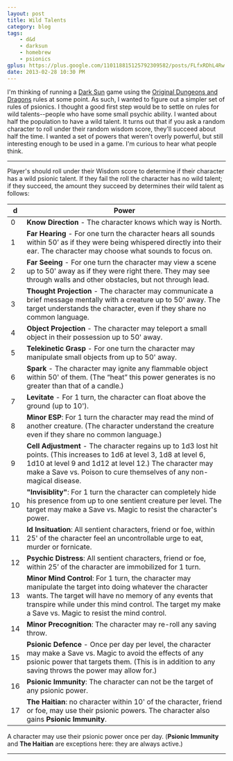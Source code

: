 ```yaml
---
layout: post
title: Wild Talents
category: blog
tags: 
    - d&d 
    - darksun
    - homebrew
    - psionics
gplus: https://plus.google.com/110118815125792309582/posts/FLfxRDhL4Rw
date: 2013-02-28 10:30 PM
---
```


I'm thinking of running a [Dark Sun][1] game using the [Original Dungeons and Dragons][2] rules at some point. As such, I wanted to figure out a simpler set of rules of psionics. I thought a good first step would be to settle on rules for wild talents--people who have some small psychic ability. I wanted about half the population to have a wild talent. It turns out that if you ask a random character to roll under their random wisdom score, they'll succeed about half the time. I wanted a set of powers that weren't overly powerful, but still interesting enough to be used in a game. I'm curious to hear what people think.

---

Player's should roll under their Wisdom score to determine if their character has a wild psionic talent. If they fail the roll the character has no wild talent; if they succeed, the amount they succeed by determines their wild talent as follows: 

 d | Power
---|-----------
 0 | **Know Direction** - The character knows which way is North.
 1 | **Far Hearing** - For one turn the character hears all sounds within 50’ as if they were being whispered directly into their ear. The character may choose what sounds to focus on.
 2 | **Far Seeing** - For one turn the character may view a scene up to 50' away as if they were right there. They may see through walls and other obstacles, but not through lead.
 3 | **Thought Projection** - The character may communicate a brief message mentally with a creature up to 50' away. The target understands the character, even if they share no common language. 
 4 | **Object Projection** - The character may teleport a small object in their possession up to 50' away.
 5 | **Telekinetic Grasp** - For one turn the character may manipulate small objects from up to 50' away.
 6 | **Spark** - The character may ignite any flammable object within 50' of them. (The “heat” this power generates is no greater than that of a candle.)
 7 | **Levitate** - For 1 turn, the character can float above the ground (up to 10').
 8 | **Minor ESP**: For 1 turn the character may read the mind of another creature. (The character understand the creature even if they share no common language.)
 9 | **Cell Adjustment** - The character regains up to 1d3 lost hit points. (This increases to 1d6 at level 3, 1d8 at level 6, 1d10 at level 9 and 1d12 at level 12.) The character may make a Save vs. Poison to cure themselves of any non-magical disease.
10 | **"Invisiblity"**: For 1 turn the character can completely hide his presence from up to one sentient creature per level. The target may make a Save vs. Magic to resist the character's power.
11 | **Id Insituation**: All sentient characters, friend or foe, within 25' of the character feel an uncontrollable urge to eat, murder or fornicate.
12 | **Psychic Distress**: All sentient characters, friend or foe, within 25’ of the character are immobilized for 1 turn.
13 | **Minor Mind Control**: For 1 turn, the character may manipulate the target into doing whatever the character wants. The target will have no memory of any events that transpire while under this mind control. The target my make a Save vs. Magic to resist the mind control.
14 | **Minor Precognition**: The character may re-roll any saving throw.
15 | **Psionic Defence** - Once per day per level, the character may make a Save vs. Magic to avoid the effects of any psionic power that targets them. (This is in addition to any saving throws the power may allow for.)
16 | **Psionic Immunity**: The character can not be the target of any psionic power.
17 | **The Haitian**: no character within 10' of the character, friend or foe, may use their psionic powers. The character also gains **Psionic Immunity**.

A character may use their psionic power once per day. (**Psionic Immunity** and **The Haitian** are exceptions here: they are always active.)

---

[1]: /tags/darksun/
[2]: /tags/od&d/